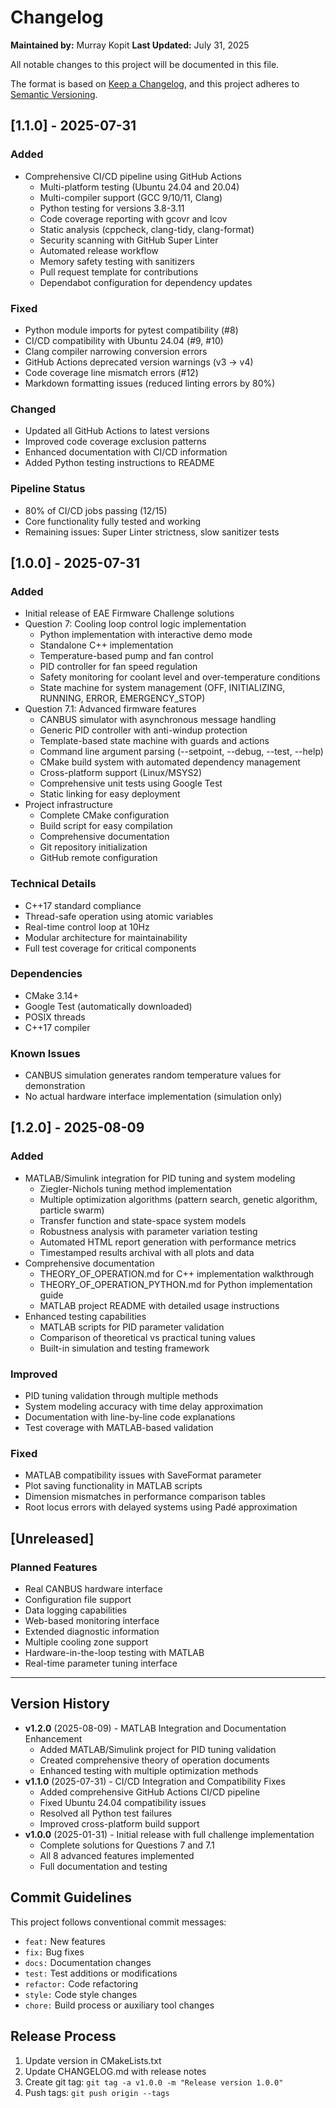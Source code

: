 # Changelog

**Maintained by:** Murray Kopit
**Last Updated:** July 31, 2025

All notable changes to this project will be documented in this file.

The format is based on [Keep a Changelog](https://keepachangelog.com/en/1.0.0/),
and this project adheres to [Semantic Versioning](https://semver.org/spec/v2.0.0.html).

## [1.1.0] - 2025-07-31

### Added
- Comprehensive CI/CD pipeline using GitHub Actions
  - Multi-platform testing (Ubuntu 24.04 and 20.04)
  - Multi-compiler support (GCC 9/10/11, Clang)
  - Python testing for versions 3.8-3.11
  - Code coverage reporting with gcovr and lcov
  - Static analysis (cppcheck, clang-tidy, clang-format)
  - Security scanning with GitHub Super Linter
  - Automated release workflow
  - Memory safety testing with sanitizers
  - Pull request template for contributions
  - Dependabot configuration for dependency updates

### Fixed
- Python module imports for pytest compatibility (#8)
- CI/CD compatibility with Ubuntu 24.04 (#9, #10)
- Clang compiler narrowing conversion errors
- GitHub Actions deprecated version warnings (v3 → v4)
- Code coverage line mismatch errors (#12)
- Markdown formatting issues (reduced linting errors by 80%)

### Changed
- Updated all GitHub Actions to latest versions
- Improved code coverage exclusion patterns
- Enhanced documentation with CI/CD information
- Added Python testing instructions to README

### Pipeline Status
- 80% of CI/CD jobs passing (12/15)
- Core functionality fully tested and working
- Remaining issues: Super Linter strictness, slow sanitizer tests

## [1.0.0] - 2025-07-31

### Added
- Initial release of EAE Firmware Challenge solutions
- Question 7: Cooling loop control logic implementation
  - Python implementation with interactive demo mode
  - Standalone C++ implementation
  - Temperature-based pump and fan control
  - PID controller for fan speed regulation
  - Safety monitoring for coolant level and over-temperature conditions
  - State machine for system management (OFF, INITIALIZING, RUNNING, ERROR, EMERGENCY_STOP)
- Question 7.1: Advanced firmware features
  - CANBUS simulator with asynchronous message handling
  - Generic PID controller with anti-windup protection
  - Template-based state machine with guards and actions
  - Command line argument parsing (--setpoint, --debug, --test, --help)
  - CMake build system with automated dependency management
  - Cross-platform support (Linux/MSYS2)
  - Comprehensive unit tests using Google Test
  - Static linking for easy deployment
- Project infrastructure
  - Complete CMake configuration
  - Build script for easy compilation
  - Comprehensive documentation
  - Git repository initialization
  - GitHub remote configuration

### Technical Details
- C++17 standard compliance
- Thread-safe operation using atomic variables
- Real-time control loop at 10Hz
- Modular architecture for maintainability
- Full test coverage for critical components

### Dependencies
- CMake 3.14+
- Google Test (automatically downloaded)
- POSIX threads
- C++17 compiler

### Known Issues
- CANBUS simulation generates random temperature values for demonstration
- No actual hardware interface implementation (simulation only)

## [1.2.0] - 2025-08-09

### Added
- MATLAB/Simulink integration for PID tuning and system modeling
  - Ziegler-Nichols tuning method implementation
  - Multiple optimization algorithms (pattern search, genetic algorithm, particle swarm)
  - Transfer function and state-space system models
  - Robustness analysis with parameter variation testing
  - Automated HTML report generation with performance metrics
  - Timestamped results archival with all plots and data
- Comprehensive documentation
  - THEORY_OF_OPERATION.md for C++ implementation walkthrough
  - THEORY_OF_OPERATION_PYTHON.md for Python implementation guide
  - MATLAB project README with detailed usage instructions
- Enhanced testing capabilities
  - MATLAB scripts for PID parameter validation
  - Comparison of theoretical vs practical tuning values
  - Built-in simulation and testing framework

### Improved
- PID tuning validation through multiple methods
- System modeling accuracy with time delay approximation
- Documentation with line-by-line code explanations
- Test coverage with MATLAB-based validation

### Fixed
- MATLAB compatibility issues with SaveFormat parameter
- Plot saving functionality in MATLAB scripts
- Dimension mismatches in performance comparison tables
- Root locus errors with delayed systems using Padé approximation

## [Unreleased]

### Planned Features
- Real CANBUS hardware interface
- Configuration file support
- Data logging capabilities
- Web-based monitoring interface
- Extended diagnostic information
- Multiple cooling zone support
- Hardware-in-the-loop testing with MATLAB
- Real-time parameter tuning interface

---

## Version History

- **v1.2.0** (2025-08-09) - MATLAB Integration and Documentation Enhancement
  - Added MATLAB/Simulink project for PID tuning validation
  - Created comprehensive theory of operation documents
  - Enhanced testing with multiple optimization methods
- **v1.1.0** (2025-07-31) - CI/CD Integration and Compatibility Fixes
  - Added comprehensive GitHub Actions CI/CD pipeline
  - Fixed Ubuntu 24.04 compatibility issues
  - Resolved all Python test failures
  - Improved cross-platform build support
- **v1.0.0** (2025-01-31) - Initial release with full challenge implementation
  - Complete solutions for Questions 7 and 7.1
  - All 8 advanced features implemented
  - Full documentation and testing

## Commit Guidelines

This project follows conventional commit messages:
- `feat:` New features
- `fix:` Bug fixes
- `docs:` Documentation changes
- `test:` Test additions or modifications
- `refactor:` Code refactoring
- `style:` Code style changes
- `chore:` Build process or auxiliary tool changes

## Release Process

1. Update version in CMakeLists.txt
2. Update CHANGELOG.md with release notes
3. Create git tag: `git tag -a v1.0.0 -m "Release version 1.0.0"`
4. Push tags: `git push origin --tags`
